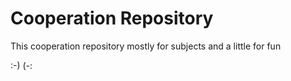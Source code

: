 # Cooperation Repository

This cooperation repository mostly for subjects and a little for fun

:-)                                                              (-: